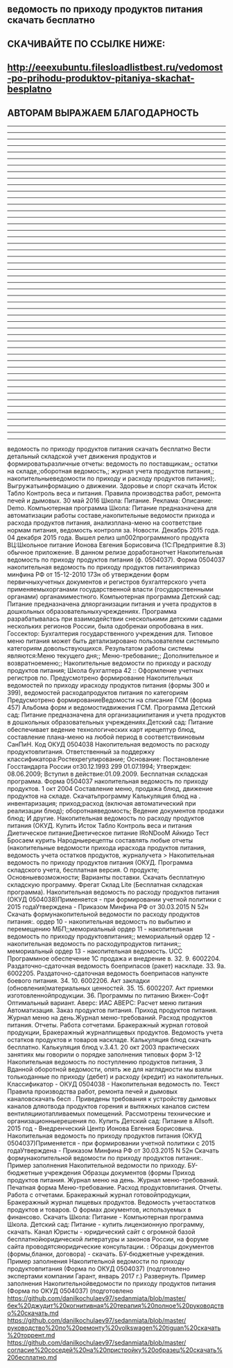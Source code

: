 ведомость по приходу продуктов питания скачать бесплатно
--------------------------------------------------
СКАЧИВАЙТЕ ПО ССЫЛКЕ НИЖЕ:
--------------------------------------------------
http://eeexubuntu.filesloadlistbest.ru/vedomost-po-prihodu-produktov-pitaniya-skachat-besplatno
--------------------------------------------------
АВТОРАМ ВЫРАЖАЕМ БЛАГОДАРНОСТЬ
--------------------------------------------------
--------------------------------------------------
--------------------------------------------------
--------------------------------------------------
--------------------------------------------------
--------------------------------------------------
--------------------------------------------------
--------------------------------------------------
--------------------------------------------------
--------------------------------------------------
--------------------------------------------------
--------------------------------------------------
--------------------------------------------------
--------------------------------------------------
--------------------------------------------------
--------------------------------------------------
--------------------------------------------------
--------------------------------------------------
--------------------------------------------------
--------------------------------------------------
--------------------------------------------------
--------------------------------------------------
--------------------------------------------------
--------------------------------------------------
--------------------------------------------------
--------------------------------------------------
--------------------------------------------------
--------------------------------------------------
--------------------------------------------------
--------------------------------------------------
--------------------------------------------------
--------------------------------------------------
--------------------------------------------------
--------------------------------------------------
--------------------------------------------------
--------------------------------------------------
--------------------------------------------------
--------------------------------------------------
--------------------------------------------------
--------------------------------------------------
--------------------------------------------------
--------------------------------------------------
--------------------------------------------------
--------------------------------------------------
--------------------------------------------------
--------------------------------------------------
--------------------------------------------------
--------------------------------------------------
--------------------------------------------------
--------------------------------------------------
ведомость по приходу продуктов питания скачать бесплатно Вести детальный складской учет движения продуктов и формироватьразличные отчеты: ведомость по поставщикам,; остатки на складе,;оборотная ведомость,; журнал учета продуктов питания,; накопительныеведомости по приходу и расходу продуктов питания);. Выгружатьинформацию о движении. Здоровье и спорт скачать Исток Табло Контроль веса и питания. Правила производства работ, ремонта печей и дымовых. 30 май 2016  Школа: Питание. Реклама: Описание: Demo. Компьютерная программа Школа: Питание предназначена для автоматизации работы  составе,накопительные ведомости прихода и расхода продуктов питания, анализплана-меню на соответствие нормам питания, ведомость контроля за. Новости. Декабрь 2015 года. 04 декабря 2015 года. Вышел релиз шп002программного продукта ВЦ:Школьное питание Ионова Евгения Борисовича (1С:Предприятие 8.3) обычное приложение. В данном релизе доработанотчет Накопительная ведомость по приходу продуктов питания (ф. 0504037). Форма 0504037 накопительная ведомость по приходу продуктов питанияприказ минфина РФ от 15-12-2010 173н об утверждении форм первичныхучетных документов и регистров бухгалтерского учета применяемыхорганами государственной власти (государственными органами) органамиместного. Компьютерная программа Детский сад: Питание предназначена дляорганизации питания и учета продуктов в дошкольных образовательныхучреждениях. Программа разрабатывалась при взаимодействии снесколькими детскими садами нескольких регионов России, была одобренаи опробована в них. Госсектор: Бухгалтерия государственного учреждения для. Типовое меню питания может быть детализировано пользователем системыпо категориям довольствующихся. Результатом работы системы являются:Меню текущего дня;; Меню-требование;; Дополнительное и возвратноеменю;; Накопительные ведомости по приходу и расходу продуктов питания;
Школа бухгалтера  42 :: Оформление учетных регистров по. Предусмотрено формирование Накопительных ведомостей по приходу ирасходу продуктов питания (формы  300 и  399), ведомостей расходапродуктов питания по категориям  Предусмотрено формированиеВедомости на списание ГСМ (форма 457) Альбома форм и ведомостидвижения ГСМ. Программа Детский сад: Питание предназначена для организациипитания и учета продуктов в дошкольных образовательных учреждениях.Детский сад: Питание обеспечивает ведение технологических карт ирецептур блюд, составление плана-меню на любой период в соответствииновым СанПиН. Код ОКУД 0504038  Накопительная ведомость по расходу продуктовпитания. Ответственный за поддержку классификатора:Ростехрегулирование; Основание: Постановление Госстандарта России от30.12.1993  299 01.07.1994; Утвержден: 08.06.2009; Вступил в действие:01.09.2009. Бесплатная складская программа. Форма 0504037 накопительная ведомость по приходу продуктов. 1 окт 2004  Составление меню, продажа блюд, движение продуктов на складе. Скачатьпрограмму Калькуляция блюд на .  инвентаризация; приход;расход (включая автоматический при реализации блюд); оборотнаяведомость; Ведение документов продажи блюд; И другие. Накопительная ведомость по расходу продуктов питания (ОКУД. Купить Исток Табло Контроль веса и питания Диетическое питаниеДиетическое питание IRoNDooM Айкидо Тест Бросаем курить Народныерецепты  составлять любые отчеты (накопительные ведомости прихода ирасхода продуктов питания, ведомость учета остатков продуктов, журналучета >
Накопительная ведомость по приходу продуктов питания (ОКУД. Программа складского учета, бесплатная версия. О продукте; Основныевозможности; Варианты поставки. Скачать бесплатную складскую программу. Фрегат Склад Lite (Бесплатная складская программа). Накопительная ведомость по расходу продуктов питания (ОКУД 0504038)Применяется - при формировании учетной политики с 2015 годаУтверждена - Приказом Минфина РФ от 30.03.2015 N 52н Скачать формунакопительной ведомости по расходу продуктов питания:. ордер 10 - накопительная ведомость по выбытию и перемещению МБП;;мемориальный ордер 11 - накопительная ведомость по приходу продуктовпитания;; мемориальный ордер 12 - накопительная ведомость по расходупродуктов питания;; мемориальный ордер 13 - накопительная ведомость. UCC Программное обеспечение 1С продажа и внедрение в. 32. 9. 6002204. Раздаточно-сдаточная ведомость боеприпасов (ракет) наскладе. 33. 9а. 6002205. Раздаточно-сдаточная ведомость боеприпасов напункте боевого питания. 34. 10. 6002206. Акт закладки (обновления)материальных ценностей. 35. 15. 6002207. Акт приемки изготовленнойпродукции. 36. Программы по питанию Вижен-Софт  Оптимальный вариант. Аверс: ИАС АВЕРС: Расчет меню питания  Автоматизация. Заказ продуктов питания. Приход продуктов питания. Журнал меню на день.Журнал меню-требований. Расход продуктов питания. Отчеты. Работа сотчетами. Бракеражный журнал готовой продукции, Бракеражный журналпищевых продуктов. Ведомость учета остатков продуктов и товаров наскладе.
Калькуляция блюд cкачать бесплатно. Калькуляция блюд v.3.4.1. 20 окт 2003  практических занятиях мы говорили о порядке заполнения типовых форм З-12 Накопительная ведомость по поступлению продуктов питания,  3 Вданной оборотной ведомости, опять же для наглядности мы взяли толькоданные по приходу (дебет) и расходу (кредит) из накопительных. Классификатор - ОКУД 0504038 - Накопительная ведомость по. Текст Правила производства работ, ремонта печей и дымовых каналовскачать бесп .  Приведены требования к устройству дымовых каналов дляотвода продуктов горения и вытяжных каналов систем вентиляцииотапливаемых помещений. Рассмотрены технические и организационныерешения по. Купить Детский сад: Питание в Allsoft. 2015 год - Внедренческий Центр Ионова Евгения Борисовича. Накопительная ведомость по приходу продуктов питания (ОКУД 0504037)Применяется - при формировании учетной политики с 2015 годаУтверждена - Приказом Минфина РФ от 30.03.2015 N 52н Скачать формунакопительной ведомости по приходу продуктов питания:. Пример заполнения Накопительной ведомости по приходу. БУ-бюджетные учреждения  Образцы документов (формы
Приход продуктов питания. Журнал меню на день. Журнал меню-требований. Печатная форма Меню-требование. Расход продуктовпитания. Отчеты. Работа с отчетами. Бракеражный журнал готовойпродукции, Бракеражный журнал пищевых продуктов. Ведомость учетаостатков продуктов и товаров. О формах документов, используемых в финансово. Скачать Школа: Питание - Компьютерная программа Школа. Детский сад: Питание - купить лицензионную программу, скачать. Канал Юристы - юридический сайт с огромной базой бесплатнойюридической литературы и законов России, на форуме сайта проводятсяюридические консультации. : Образцы документов (формы,бланки, договора) - скачать. БУ-бюджетные учреждения. Пример заполнения Накопительной ведомости по приходу продуктовпитания (Форма по ОКУД 0504037) (подготовлено экспертами компании Гарант, январь 2017 г.) Развернуть. Пример заполнения Накопительнойведомости по приходу продуктов питания (Форма по ОКУД 0504037) (подготовлено
https://github.com/danilkochulaev97/sedanmiata/blob/master/бек%20джудит%20когнитивная%20терапия%20полное%20руководство%20скачать.md
https://github.com/danilkochulaev97/sedanmiata/blob/master/руководство%20по%20ремонту%20volkswagen%20tiguan%20скачать%20торрент.md
https://github.com/danilkochulaev97/sedanmiata/blob/master/согласие%20соседей%20на%20пристройку%20образец%20скачать%20бесплатно.md